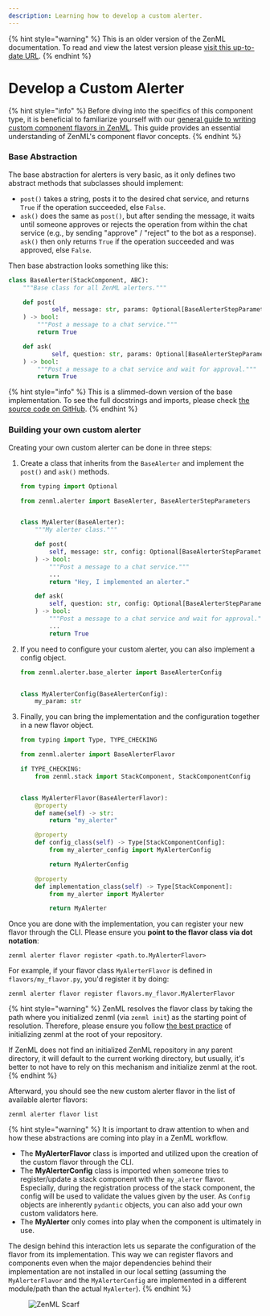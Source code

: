 ```yaml
---
description: Learning how to develop a custom alerter.
---
```


{% hint style="warning" %}
This is an older version of the ZenML documentation. To read and view the latest version please [visit this up-to-date URL](https://docs.zenml.io).
{% endhint %}


# Develop a Custom Alerter

{% hint style="info" %}
Before diving into the specifics of this component type, it is beneficial to familiarize yourself with our [general guide to writing custom component flavors in ZenML](../../custom-stack-solutions/implement-a-custom-stack-component.md). This guide provides an essential understanding of ZenML's component flavor concepts.
{% endhint %}

### Base Abstraction

The base abstraction for alerters is very basic, as it only defines two abstract methods that subclasses should implement:

* `post()` takes a string, posts it to the desired chat service, and returns `True` if the operation succeeded, else `False`.
* `ask()` does the same as `post()`, but after sending the message, it waits until someone approves or rejects the operation from within the chat service (e.g., by sending "approve" / "reject" to the bot as a response). `ask()` then only returns `True` if the operation succeeded and was approved, else `False`.

Then base abstraction looks something like this:

```python
class BaseAlerter(StackComponent, ABC):
    """Base class for all ZenML alerters."""

    def post(
            self, message: str, params: Optional[BaseAlerterStepParameters]
    ) -> bool:
        """Post a message to a chat service."""
        return True

    def ask(
            self, question: str, params: Optional[BaseAlerterStepParameters]
    ) -> bool:
        """Post a message to a chat service and wait for approval."""
        return True
```

{% hint style="info" %}
This is a slimmed-down version of the base implementation. To see the full docstrings and imports, please check [the source code on GitHub](https://github.com/zenml-io/zenml/blob/main/src/zenml/alerter/base\_alerter.py).
{% endhint %}

### Building your own custom alerter

Creating your own custom alerter can be done in three steps:

1.  Create a class that inherits from the `BaseAlerter` and implement the `post()` and `ask()` methods.

    ```python
    from typing import Optional

    from zenml.alerter import BaseAlerter, BaseAlerterStepParameters


    class MyAlerter(BaseAlerter):
        """My alerter class."""

        def post(
            self, message: str, config: Optional[BaseAlerterStepParameters]
        ) -> bool:
            """Post a message to a chat service."""
            ...
            return "Hey, I implemented an alerter."

        def ask(
            self, question: str, config: Optional[BaseAlerterStepParameters]
        ) -> bool:
            """Post a message to a chat service and wait for approval."""
            ...
            return True
    ```
2.  If you need to configure your custom alerter, you can also implement a config object.

    ```python
    from zenml.alerter.base_alerter import BaseAlerterConfig


    class MyAlerterConfig(BaseAlerterConfig):
        my_param: str 
    ```
3.  Finally, you can bring the implementation and the configuration together in a new flavor object.

    ```python
    from typing import Type, TYPE_CHECKING

    from zenml.alerter import BaseAlerterFlavor

    if TYPE_CHECKING:
        from zenml.stack import StackComponent, StackComponentConfig


    class MyAlerterFlavor(BaseAlerterFlavor):
        @property
        def name(self) -> str:
            return "my_alerter"

        @property
        def config_class(self) -> Type[StackComponentConfig]:
            from my_alerter_config import MyAlerterConfig

            return MyAlerterConfig

        @property
        def implementation_class(self) -> Type[StackComponent]:
            from my_alerter import MyAlerter

            return MyAlerter

    ```

Once you are done with the implementation, you can register your new flavor through the CLI. Please ensure you **point to the flavor class via dot notation**:

```shell
zenml alerter flavor register <path.to.MyAlerterFlavor>
```

For example, if your flavor class `MyAlerterFlavor` is defined in `flavors/my_flavor.py`, you'd register it by doing:

```shell
zenml alerter flavor register flavors.my_flavor.MyAlerterFlavor
```

{% hint style="warning" %}
ZenML resolves the flavor class by taking the path where you initialized zenml (via `zenml init`) as the starting point of resolution. Therefore, please ensure you follow [the best practice](../../../user-guide/starter-guide/follow-best-practices.md) of initializing zenml at the root of your repository.

If ZenML does not find an initialized ZenML repository in any parent directory, it will default to the current working directory, but usually, it's better to not have to rely on this mechanism and initialize zenml at the root.
{% endhint %}

Afterward, you should see the new custom alerter flavor in the list of available alerter flavors:

```shell
zenml alerter flavor list
```

{% hint style="warning" %}
It is important to draw attention to when and how these abstractions are coming into play in a ZenML workflow.

* The **MyAlerterFlavor** class is imported and utilized upon the creation of the custom flavor through the CLI.
* The **MyAlerterConfig** class is imported when someone tries to register/update a stack component with the `my_alerter` flavor. Especially, during the registration process of the stack component, the config will be used to validate the values given by the user. As `Config` objects are inherently `pydantic` objects, you can also add your own custom validators here.
* The **MyAlerter** only comes into play when the component is ultimately in use.

The design behind this interaction lets us separate the configuration of the flavor from its implementation. This way we can register flavors and components even when the major dependencies behind their implementation are not installed in our local setting (assuming the `MyAlerterFlavor` and the `MyAlerterConfig` are implemented in a different module/path than the actual `MyAlerter`).
{% endhint %}

<figure><img src="https://static.scarf.sh/a.png?x-pxid=f0b4f458-0a54-4fcd-aa95-d5ee424815bc" alt="ZenML Scarf"><figcaption></figcaption></figure>
